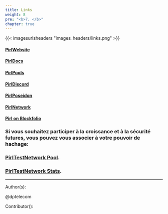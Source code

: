 ```yaml
---
title: Links
weight: 8
pre: "<b>7. </b>"
chapter: true
---
```

{{< imagesurlsheaders "images_headers/links.png"  >}}


#### [PirlWebsite](https://pirl.io/en/ "PirlWebsite")

#### [PirlDocs](https://docs.pirl.io/en/ "PirlDocs")

#### [PirlPools](https://pirl.io/en/pools/ "PirlPools")

#### [PirlDiscord](https://discord.gg/QYYkVRz "PirlDiscord")

#### [PirlPoseidon](https://poseidon.pirl.io/explorer/ "PirlPoseidon")

#### [PirlNetwork](http://stats.pirl.io "PirlNetwork")


#### [Pirl on Blockfolio](https://blockfolio.com "Pirl on Blockfolio")


### Si vous souhaitez participer à la croissance et à la sécurité futures, vous pouvez vous associer à votre pouvoir de hachage:



### [PirlTestNetwork Pool](http://testnetpool.pirl.io/#/ "PirlTestNetwork Pool").


### [PirlTestNetwork Stats](http://devstats.pirl.io/ "PirlTestNetwork Stats").



---
Author(s):

@dptelecom

Contributor():
